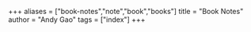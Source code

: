+++
aliases = ["book-notes","note","book","books"]
title = "Book Notes"
author = "Andy Gao"
tags = ["index"]
+++